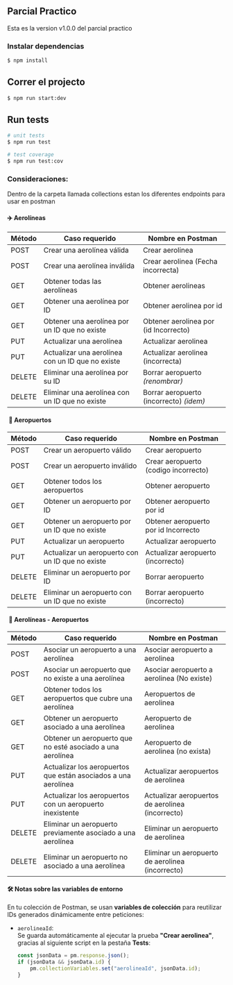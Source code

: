 ## Parcial Practico

Esta es la version v1.0.0 del parcial practico

### Instalar dependencias

```bash
$ npm install
```

## Correr el projecto

```bash
$ npm run start:dev
```

## Run tests

```bash
# unit tests
$ npm run test

# test coverage
$ npm run test:cov
```

### Consideraciones:

Dentro de la carpeta llamada collections estan los diferentes endpoints para usar en postman

#### ✈️ Aerolíneas

| Método | Caso requerido                                               | Nombre en Postman                        |
|--------|--------------------------------------------------------------|------------------------------------------|
| POST   | Crear una aerolínea válida                                   | Crear aerolinea                          |
| POST   | Crear una aerolínea inválida                                 | Crear aerolinea (Fecha incorrecta)       |
| GET    | Obtener todas las aerolíneas                                 | Obtener aerolineas                       |
| GET    | Obtener una aerolínea por ID                                 | Obtener aerolinea por id                 |
| GET    | Obtener una aerolínea por un ID que no existe                | Obtener aerolinea por (id Incorrecto)    |
| PUT    | Actualizar una aerolínea                                     | Actualizar aerolinea                     |
| PUT    | Actualizar una aerolínea con un ID que no existe             | Actualizar aerolinea (incorrecta)   |
| DELETE | Eliminar una aerolínea por su ID                             | Borrar aeropuerto *(renombrar)*          |
| DELETE | Eliminar una aerolínea con un ID que no existe              | Borrar aeropuerto (incorrecto) *(idem)*  |


####  🛫 Aeropuertos

| Método | Caso requerido                                               | Nombre en Postman                            |
|--------|--------------------------------------------------------------|----------------------------------------------|
| POST   | Crear un aeropuerto válido                                   | Crear aeropuerto                             |
| POST   | Crear un aeropuerto inválido                                 | Crear aeropuerto (codigo incorrecto)         |
| GET    | Obtener todos los aeropuertos                                | Obtener aeropuerto                           |
| GET    | Obtener un aeropuerto por ID                                 | Obtener aeropuerto por id                    |
| GET    | Obtener un aeropuerto por un ID que no existe                | Obtener aeropuerto por id Incorrecto         |
| PUT    | Actualizar un aeropuerto                                     | Actualizar aeropuerto                         |
| PUT    | Actualizar un aeropuerto con un ID que no existe             | Actualizar aeropuerto (incorrecto)        |
| DELETE | Eliminar un aeropuerto por ID                                | Borrar aeropuerto                             |
| DELETE | Eliminar un aeropuerto con un ID que no existe               | Borrar aeropuerto (incorrecto)               |

####  🔁 Aerolíneas - Aeropuertos

| Método | Caso requerido                                               | Nombre en Postman                                   |
|--------|--------------------------------------------------------------|-----------------------------------------------------|
| POST   | Asociar un aeropuerto a una aerolínea                        | Asociar aeropuerto a aerolinea                     |
| POST   | Asociar un aeropuerto que no existe a una aerolínea          | Asociar aeropuerto a aerolinea (No existe)         |
| GET    | Obtener todos los aeropuertos que cubre una aerolínea        | Aeropuertos de aerolinea                           |
| GET    | Obtener un aeropuerto asociado a una aerolínea               | Aeropuerto de aerolinea                            |
| GET    | Obtener un aeropuerto que no esté asociado a una aerolínea   | Aeropuerto de aerolinea (no exista)               |
| PUT    | Actualizar los aeropuertos que están asociados a una aerolínea | Actualizar aeropuertos de aerolinea           |
| PUT    | Actualizar los aeropuertos con un aeropuerto inexistente     | Actualizar aeropuertos de aerolinea (incorrecto)   |
| DELETE | Eliminar un aeropuerto previamente asociado a una aerolínea  | Eliminar un aeropuerto de aerolinea                |
| DELETE | Eliminar un aeropuerto no asociado a una aerolínea           | Eliminar un aeropuerto de aerolinea (incorrecto)   |

#### 🛠️ Notas sobre las variables de entorno

En tu colección de Postman, se usan **variables de colección** para reutilizar IDs generados dinámicamente entre peticiones:

- `aerolineaId`:  
  Se guarda automáticamente al ejecutar la prueba **"Crear aerolinea"**, gracias al siguiente script en la pestaña **Tests**:

  ```javascript
  const jsonData = pm.response.json();
  if (jsonData && jsonData.id) {
      pm.collectionVariables.set("aerolineaId", jsonData.id);
  }


